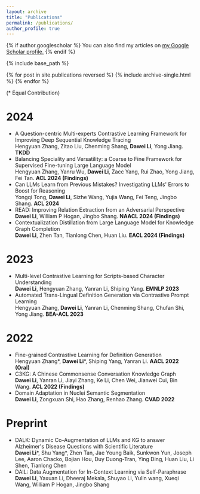 ```yaml
---
layout: archive
title: "Publications"
permalink: /publications/
author_profile: true
---
```


{% if author.googlescholar %}
  You can also find my articles on <u><a href="{{author.googlescholar}}">my Google Scholar profile</a>.</u>
{% endif %}

{% include base_path %}

{% for post in site.publications reversed %}
  {% include archive-single.html %}
{% endfor %}

(* Equal Contribution)

2024
======
* A Question-centric Multi-experts Contrastive Learning Framework for Improving Deep Sequential Knowledge Tracing<br />
Hengyuan Zhang, Zitao Liu, Chenming Shang, **Dawei Li**, Yong Jiang. **TKDD**
* Balancing Speciality and Versatility: a Coarse to Fine Framework for Supervised Fine-tuning Large Language Model<br />
Hengyuan Zhang, Yanru Wu, **Dawei Li**, Zacc Yang, Rui Zhao, Yong Jiang, Fei Tan. **ACL 2024 (Findings)**
* Can LLMs Learn from Previous Mistakes? Investigating LLMs' Errors to Boost for Reasoning<br />
Yongqi Tong, **Dawei Li**, Sizhe Wang, Yujia Wang, Fei Teng, Jingbo Shang. **ACL 2024**
* READ: Improving Relation Extraction from an Adversarial Perspective<br />
**Dawei Li**, William P Hogan, Jingbo Shang. **NAACL 2024 (Findings)**
* Contextualization Distillation from Large Language Model for Knowledge Graph Completion<br />
**Dawei Li**, Zhen Tan, Tianlong Chen, Huan Liu. **EACL 2024 (Findings)**

2023
======
* Multi-level Contrastive Learning for Scripts-based Character Understanding<br />
**Dawei Li**, Hengyuan Zhang, Yanran Li, Shiping Yang. **EMNLP 2023**
* Automated Trans-Lingual Definition Generation via Contrastive Prompt Learning<br />
Hengyuan Zhang, **Dawei Li**, Yanran Li, Chenming Shang, Chufan Shi, Yong Jiang. **BEA-ACL 2023**

2022
======
* Fine-grained Contrastive Learning for Definition Generation<br />
Hengyuan Zhang*, **Dawei Li**\*, Shiping Yang, Yanran Li. **AACL 2022 (Oral)**
* C3KG: A Chinese Commonsense Conversation Knowledge Graph<br />
**Dawei Li**, Yanran Li, Jiayi Zhang, Ke Li, Chen Wei, Jianwei Cui, Bin Wang. **ACL 2022 (Findings)**
* Domain Adaptation in Nuclei Semantic Segmentation<br />
**Dawei Li**, Zongxuan Shi, Hao Zhang, Renhao Zhang. **CVAD 2022**

Preprint
======
* DALK: Dynamic Co-Augmentation of LLMs and KG to answer Alzheimer's Disease Questions with Scientific Literature<br />
**Dawei Li**\*, Shu Yang*, Zhen Tan, Jae Young Baik, Sunkwon Yun, Joseph Lee, Aaron Chacko, Bojian Hou, Duy Duong-Tran, Ying Ding, Huan Liu, Li Shen, Tianlong Chen
* DAIL: Data Augmentation for In-Context Learning via Self-Paraphrase<br />
**Dawei Li**, Yaxuan Li, Dheeraj Mekala, Shuyao Li, Yulin wang, Xueqi Wang, William P Hogan, Jingbo Shang